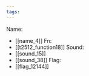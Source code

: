 ```yaml
---
tags:
---
```

Name:
- [[name_4]]
Fn:
- [[t2512_function18]]
Sound:
- [[sound_15]]
- [[sound_38]]
Flag:
- [[flag_12144]]
